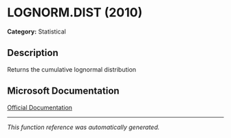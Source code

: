 # LOGNORM.DIST (2010)

**Category:** Statistical

## Description
Returns the cumulative lognormal distribution

## Microsoft Documentation
[Official Documentation](https://support.microsoft.com//en-us/office/lognorm-dist-function-eb60d00b-48a9-4217-be2b-6074aee6b070)

---
*This function reference was automatically generated.*
